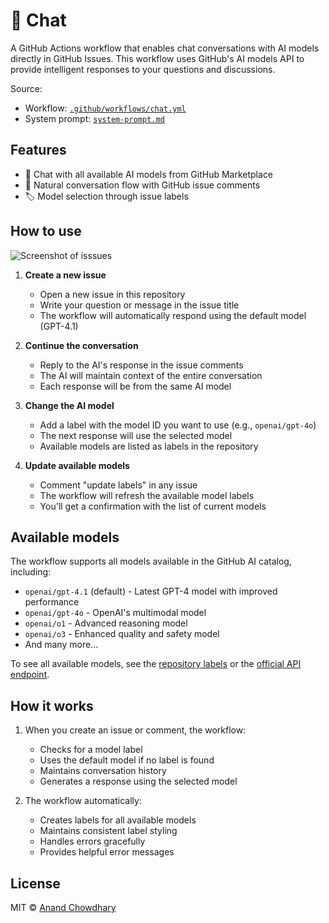 # 💬 Chat

A GitHub Actions workflow that enables chat conversations with AI models directly in GitHub Issues. This workflow uses GitHub's AI models API to provide intelligent responses to your questions and discussions.

Source:

- Workflow: [`.github/workflows/chat.yml`](./.github/workflows/chat.yml)
- System prompt: [`system-prompt.md`](./system-prompt.md)

## Features

- 🤖 Chat with all available AI models from GitHub Marketplace
- 🎤 Natural conversation flow with GitHub issue comments
- 🏷️ Model selection through issue labels

## How to use

![Screenshot of isssues](https://github.com/user-attachments/assets/0af2a80f-20ce-4a81-a5a9-e4f6d6a8ef6e)

1. **Create a new issue**

   - Open a new issue in this repository
   - Write your question or message in the issue title
   - The workflow will automatically respond using the default model (GPT-4.1)

2. **Continue the conversation**

   - Reply to the AI's response in the issue comments
   - The AI will maintain context of the entire conversation
   - Each response will be from the same AI model

3. **Change the AI model**

   - Add a label with the model ID you want to use (e.g., `openai/gpt-4o`)
   - The next response will use the selected model
   - Available models are listed as labels in the repository

4. **Update available models**
   - Comment "update labels" in any issue
   - The workflow will refresh the available model labels
   - You'll get a confirmation with the list of current models

## Available models

The workflow supports all models available in the GitHub AI catalog, including:

- `openai/gpt-4.1` (default) - Latest GPT-4 model with improved performance
- `openai/gpt-4o` - OpenAI's multimodal model
- `openai/o1` - Advanced reasoning model
- `openai/o3` - Enhanced quality and safety model
- And many more...

To see all available models, see the [repository labels](https://github.com/AnandChowdhary/chat/labels) or the [official API endpoint](https://models.github.ai/catalog/models).

## How it works

1. When you create an issue or comment, the workflow:

   - Checks for a model label
   - Uses the default model if no label is found
   - Maintains conversation history
   - Generates a response using the selected model

2. The workflow automatically:
   - Creates labels for all available models
   - Maintains consistent label styling
   - Handles errors gracefully
   - Provides helpful error messages

## License

MIT &copy; [Anand Chowdhary](https://anandchowdhary.com)
